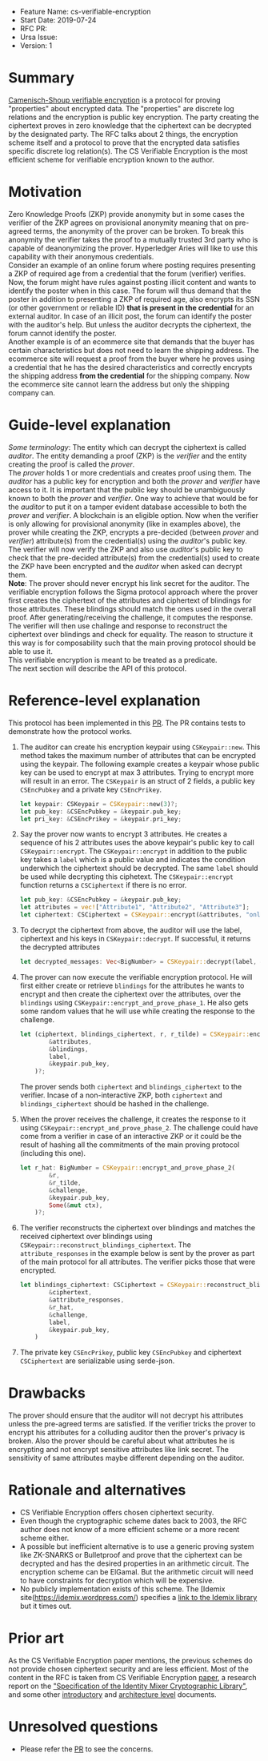 - Feature Name: cs-verifiable-encryption
- Start Date: 2019-07-24
- RFC PR: 
- Ursa Issue: 
- Version: 1

# Summary
[summary]: #summary

[Camenisch-Shoup verifiable encryption](https://www.shoup.net/papers/verenc.pdf) is a protocol for proving "properties" 
about encrypted data. The "properties" are discrete log relations and the encryption is public key encryption. The party 
creating the ciphertext proves in zero knowledge that the ciphertext can be decrypted by the designated party. The RFC 
talks about 2 things, the encryption scheme itself and a protocol to prove that the encrypted data satisfies specific 
discrete log relation(s). The CS Verifiable Encryption is the most efficient scheme for verifiable encryption known to the author.

# Motivation
[motivation]: #motivation

Zero Knowledge Proofs (ZKP) provide anonymity but in some cases the verifier of the ZKP agrees on provisional anonymity meaning 
that on pre-agreed terms, the anonymity of the prover can be broken. To break this anonymity the verifier takes the proof to a mutually 
trusted 3rd party who is capable of deanonymizing the prover. Hyperledger Aries will like to use this capability with their anonymous credentials.   
Consider an example of an online forum where posting requires presenting a ZKP 
of required age from a credential that the forum (verifier) verifies. Now, the forum might have rules against posting illicit content and wants to  identify the poster when in this case. The forum will thus demand that the poster in addition to presenting a ZKP of required age, also encrypts its SSN (or other government or reliable ID) **that is present in the credential** for an external auditor. In case of an illicit post, the forum can identify the poster with the auditor's help. But unless the auditor decrypts the ciphertext, the forum cannot identify the poster.  
Another example is of an ecommerce site that demands that the buyer has certain characteristics but does not need to learn the shipping address. The ecommerce site will request a proof from the buyer where he proves using a credential that he has the desired characteristics and correctly encrypts the shipping address **from the credential** for the shipping company. Now the ecommerce site cannot learn the address but only the shipping company can.


# Guide-level explanation
[guide-level-explanation]: #guide-level-explanation

*Some terminology*: The entity which can decrypt the ciphertext is called *auditor*. The entity demanding a proof (ZKP) is 
the *verifier* and the entity creating the proof is called the *prover*.   
The *prover* holds 1 or more credentials and creates proof using them. The *auditor* has a public key for encryption and both the *prover* and *verifier* have access to it. It is important that the public key should be unambiguously known to both the *prover* and *verifier*. One way to achieve that would be for the *auditor* to put it on a tamper evident database accessible to both the *prover* and *verifier*. A blockchain is an eligible option. Now when the verifier is only allowing for provisional anonymity (like in examples above), the prover while creating the ZKP, encrypts a pre-decided (between *prover* and *verifier*) attribute(s) from the credential(s) using the *auditor*'s public key. The verifier will now verify the ZKP and also use *auditor*'s public key to check that the pre-decided attribute(s) from the credential(s) used to create the ZKP have been encrypted and the *auditor* when asked can decrypt them.  
**Note**: The prover should never encrypt his link secret for the auditor.
The verifiable encryption follows the Sigma protocol approach where the prover first creates the ciphertext of the attributes and ciphertext of blindings for those attributes. These blindings should match the ones used in the overall proof. After generating/receiving the challenge, it computes the response. The verifier will then use challnge and response to reconstruct the ciphertext over blindings and check for equality. The reason to structure it this way is for composability such that the main proving protocol should be able to use it.  
This verifiable encryption is meant to be treated as a predicate.  
The next section will describe the API of this protocol.

# Reference-level explanation
[reference-level-explanation]: #reference-level-explanation

This protocol has been implemented in this [PR](https://github.com/hyperledger/ursa/pull/40). The PR contains tests to demonstrate how the protocol works.

1. The auditor can create his encryption keypair using `CSKeypair::new`. This method takes the maximum number of attributes that can be encrypted using the keypair. The following example creates a keypair whose public key can be used to encrypt at max 3 attributes. Trying to encrypt more will result in an error.  The `CSKeypair` is an struct of 2 fields, a public key `CSEncPubkey` and a private key `CSEncPrikey`.  

    ```rust
    let keypair: CSKeypair = CSKeypair::new(3)?;
    let pub_key: &CSEncPubkey = &keypair.pub_key;
    let pri_key: &CSEncPrikey = &keypair.pri_key;
    ```

1. Say the prover now wants to encrypt 3 attributes. He creates a sequence of his 2 attributes uses the above keypair's public key to call `CSKeypair::encrypt`. The `CSKeypair::encrypt` in addition to the public key takes a `label` which is a public value and indicates the condition underwhich the ciphertext should be decrypted. The same `label` should be used while decrypting this ciphetext. The `CSKeypair::encrypt` function returns a `CSCiphertext` if there is no error. 
    
    ```rust
    let pub_key: &CSEncPubkey = &keypair.pub_key;
    let attributes = vec!["Attribute1", "Attribute2", "Attribute3"];
    let ciphertext: CSCiphertext = CSKeypair::encrypt(&attributes, "only_decrypt_when_*".as_bytes(), &pub_key)?;
    ```

1. To decrypt the ciphertext from above, the auditor will use the label, ciphertext and his keys in `CSKeypair::decrypt`. If successful, it returns the decrypted attributes

    ```rust
    let decrypted_messages: Vec<BigNumber> = CSKeypair::decrypt(label, &ciphertext, &keypair.pub_key, &keypair.pri_key)?;
    ```

1. The prover can now execute the verifiable encryption protocol. He will first either create or retrieve `blindings` for the attributes he wants to encrypt and then create the ciphertext over the attributes, over the `blindings` using `CSKeypair::encrypt_and_prove_phase_1`. He also gets some random values that he will use while creating the response to the challenge.

    ```rust
    let (ciphertext, blindings_ciphertext, r, r_tilde) = CSKeypair::encrypt_and_prove_phase_1(
            &attributes,
            &blindings,
            label,
            &keypair.pub_key,
        )?;
    ```    

    The prover sends both `ciphertext` and `blindings_ciphertext` to the verifier. Incase of a non-interactive ZKP, both `ciphertext` and `blindings_ciphertext` should be hashed in the challenge.

1. When the prover receives the challenge, it creates the response to it using `CSKeypair::encrypt_and_prove_phase_2`. The challenge could have come from a verifier in case of an interactive ZKP or it could be the result of hashing all the commitments of the main proving protocol (including this one).

    ```rust
    let r_hat: BigNumber = CSKeypair::encrypt_and_prove_phase_2(
            &r,
            &r_tilde,
            &challenge,
            &keypair.pub_key,
            Some(&mut ctx),
        )?;
    ```    

1. The verifier reconstructs the ciphertext over blindings and matches the received ciphertext over blindings using `CSKeypair::reconstruct_blindings_ciphertext`. The `attribute_responses` in the example below is sent by the prover as part of the main protocol for all attributes. The verifier picks those that were encrypted.

    ```rust
    let blindings_ciphertext: CSCiphertext = CSKeypair::reconstruct_blindings_ciphertext(
            &ciphertext,
            &attribute_responses,
            &r_hat,
            &challenge,
            label,
            &keypair.pub_key,
        )
    ```

1. The private key `CSEncPrikey`, public key `CSEncPubkey` and ciphertext `CSCiphertext` are serializable using serde-json.

# Drawbacks
[drawbacks]: #drawbacks

The prover should ensure that the auditor will not decrypt his attributes unless the pre-agreed terms are satisfied. If the verifier tricks the prover to encrypt his attributes for a colluding auditor then the prover's privacy is broken. Also the prover should be careful about what attributes he is encrypting and not encrypt sensitive attributes like link secret. The sensitivity of same attributes maybe different depending on the auditor. 

# Rationale and alternatives
[alternatives]: #alternatives

- CS Verifiable Encryption offers chosen ciphertext security.
- Even though the cryptographic scheme dates back to 2003, the RFC author does not know of a more efficient scheme or a 
more recent scheme either. 
- A possible but inefficient alternative is to use a generic proving system like ZK-SNARKS or Bulletproof and prove 
that the ciphertext can be decrypted and has the desired properties in an arithmetic circuit. The encryption scheme can 
be ElGamal. But the arithmetic circuit will need to have constraints for decryption which will be expensive. 
- No publicly implementation exists of this scheme. The [Idemix site(https://idemix.wordpress.com/) specifies a 
[link to the Idemix library](http://prime.inf.tu-dresden.de/idemix/) but it times out.

# Prior art
[prior-art]: #prior-art

As the CS Verifiable Encryption paper mentions, the previous schemes do not provide chosen ciphertext 
security and are less efficient. Most of the content in the RFC is taken from CS Verifiable Encryption 
[paper](https://www.shoup.net/papers/verenc.pdf), a research report on the ["Specification of the Identity 
Mixer Cryptographic Library"](https://domino.research.ibm.com/library/cyberdig.nsf/papers/EEB54FF3B91C1D648525759B004FBBB1/$File/rz3730_revised.pdf), and some other [introductory](https://idemix.wordpress.com/2009/08/18/quick-intro-to-credentials/) 
and [architecture level](https://www.freehaven.net/anonbib/cache/idemix.pdf) documents. 


# Unresolved questions
[unresolved]: #unresolved-questions

- Please refer the [PR](https://github.com/hyperledger/ursa/pull/40) to see the concerns.
